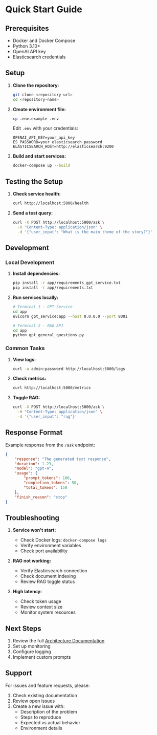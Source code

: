 # Quick Start Guide

## Prerequisites

- Docker and Docker Compose
- Python 3.10+
- OpenAI API key
- Elasticsearch credentials

## Setup

1. **Clone the repository:**
   ```bash
   git clone <repository-url>
   cd <repository-name>
   ```

2. **Create environment file:**
   ```bash
   cp .env.example .env
   ```
   Edit `.env` with your credentials:
   ```
   OPENAI_API_KEY=your_api_key
   ES_PASSWORD=your_elasticsearch_password
   ELASTICSEARCH_HOST=http://elasticsearch:9200
   ```

3. **Build and start services:**
   ```bash
   docker-compose up --build
   ```

## Testing the Setup

1. **Check service health:**
   ```bash
   curl http://localhost:5000/health
   ```

2. **Send a test query:**
   ```bash
   curl -X POST http://localhost:5000/ask \
     -H "Content-Type: application/json" \
     -d '{"user_input": "What is the main theme of the story?"}'
   ```

## Development

### Local Development

1. **Install dependencies:**
   ```bash
   pip install -r app/requirements_gpt_service.txt
   pip install -r app/requirements.txt
   ```

2. **Run services locally:**
   ```bash
   # Terminal 1 - GPT Service
   cd app
   uvicorn gpt_service:app --host 0.0.0.0 --port 8001

   # Terminal 2 - RAG API
   cd app
   python gpt_general_questions.py
   ```

### Common Tasks

1. **View logs:**
   ```bash
   curl -u admin:password http://localhost:5000/logs
   ```

2. **Check metrics:**
   ```bash
   curl http://localhost:5000/metrics
   ```

3. **Toggle RAG:**
   ```bash
   curl -X POST http://localhost:5000/ask \
     -H "Content-Type: application/json" \
     -d '{"user_input": "rag"}'
   ```

## Response Format

Example response from the `/ask` endpoint:
```json
{
    "response": "The generated text response",
    "duration": 1.23,
    "model": "gpt-4",
    "usage": {
        "prompt_tokens": 100,
        "completion_tokens": 50,
        "total_tokens": 150
    },
    "finish_reason": "stop"
}
```

## Troubleshooting

1. **Service won't start:**
   - Check Docker logs: `docker-compose logs`
   - Verify environment variables
   - Check port availability

2. **RAG not working:**
   - Verify Elasticsearch connection
   - Check document indexing
   - Review RAG toggle status

3. **High latency:**
   - Check token usage
   - Review context size
   - Monitor system resources

## Next Steps

1. Review the full [Architecture Documentation](ARCHITECTURE.md)
2. Set up monitoring
3. Configure logging
4. Implement custom prompts

## Support

For issues and feature requests, please:
1. Check existing documentation
2. Review open issues
3. Create a new issue with:
   - Description of the problem
   - Steps to reproduce
   - Expected vs actual behavior
   - Environment details 